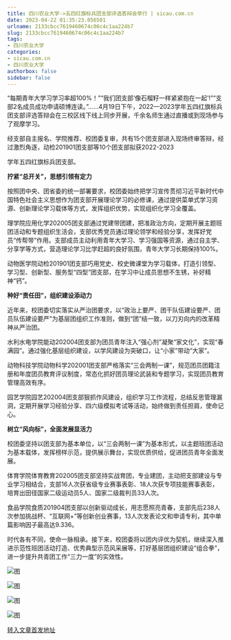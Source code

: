 ```yaml
---
title: 四川农业大学->五四红旗标兵团支部评选答辩会举行 | sicau.com.cn
date: 2023-04-22 01:35:23.056501
urlname: 2133cbcc7619460674c06c4c1aa224b7
slug: 2133cbcc7619460674c06c4c1aa224b7
tags: 
- 四川农业大学
categories:
- sicau.com.cn
- 四川农业大学
authorbox: false
sidebar: false
---
```

“每期青年大学习学习率超100%！”“我们团支部‘像石榴籽一样紧紧抱在一起’!”“支部2名成员成功申请硕博连读。”……4月19日下午，2022—2023学年五四红旗标兵团支部评选答辩会在三校区线下线上同步开展，千余名师生通过直播或到现场参与了观摩学习。

经支部自主报名、学院推荐、校团委复审，共有15个团支部进入现场终审答辩，经过激烈角逐，动检201901团支部等10个团支部拟获2022-2023
<!--more-->
学年五四红旗标兵团支部。

**拧紧“总开关”，思想引领有定力**

按照团中央、团省委的统一部署要求，校团委始终把学习宣传贯彻习近平新时代中国特色社会主义思想作为团支部开展理论学习的必修课，通过提供菜单式学习资源、创新理论学习载体等方式，发挥组织优势，实现组织化学习全覆盖。

理学院应用化学202005团支部通过党建带团建，把准政治方向，定期开展主题班团活动和专题组织生活会，支部优秀党员通过理论领学和经验分享，发挥好党员“传帮带”作用。支部成员主动利用青年大学习、学习强国等资源，通过自主学、分享学等方式，营造理论学习比学赶超的良好氛围，青年大学习长期保持100%。

动物医学院动检201901团支部巧用党史、校史微课堂为学习载体，打造引领型、学习型、创新型、服务型“四型”团支部，在学习中让成员思想不生锈，补好精神“钙”。

**种好“责任田”，组织建设添动力**

近年来，校团委切实落实从严治团要求，以“政治上要严、团干队伍建设要严、团员队伍建设要严”为基层团组织工作准则，做到“团”结一致，以刀刃向内的改革精神从严治团。

水利水电学院能动202004团支部为团员青年注入“强心剂”凝聚“家文化”，实现“春满园”。通过强化基层组织建设，以学风建设为突破口，让“小家”带动“大家”。

动物科技学院动物科学202001团支部严格落实“三会两制一课”，规范团员团籍注册和年度团员教育评议制度，常态化抓好团员理论武装和专题学习，实现团员教育管理高效有序。

园艺学院园艺202004团支部狠抓作风建设，组织学习工作流程，总结反思管理漏洞，定期开展学习经验分享、四六级模拟考试等活动，始终做到责任担肩，使命记心。

**树立“风向标”，全面发展显活力**

校团委坚持以团支部为基本单位，以“三会两制一课”为基本形式，以主题班团活动为基本载体，发挥榜样示范，提供展示舞台，实现优质供给，促进团员青年全面发展。

体育学院体育教育202005团支部坚持实战育团，专业建团，主动把支部建设与专业学习相结合，支部16人次获省级专业赛事表彰、18人次获专项技能赛事表彰，培育出田径国家二级运动员5人、国家二级裁判员33人次。

食品学院食质201904团支部以创新驱动成长，用志愿照亮青春，支部先后238人次参加挑战杯、“互联网+”等创新创业赛事，13人次发表论文和申请专利，其中单篇影响因子最高达9.336。

时代各有不同，使命一脉相承。接下来，校团委将以团内评优为契机，继续深入推进示范性班团活动打造、优秀典型示范风采展等，打好基层团组织建设“组合拳”，进一步提升共青团工作“三力一度”的实效性。

![图](https://news.sicau.edu.cn/__local/A/D9/62/353BB2059B2C2A45F3B67B64AE0_45BBEAF9_ACA90.png)

![图](https://news.sicau.edu.cn/__local/C/8C/4D/ED0D72DA67B147508A832BC134C_11219833_C8CD9.png)

![图](https://news.sicau.edu.cn/__local/9/EC/81/7DF2D4B5B4187B61318EC4849FC_519D14C3_122C1B.png)

![图](https://news.sicau.edu.cn/__local/4/08/C9/24418B4FC449E01135571AD746C_BB12A0B9_11F5DD.png)

[转入文章首发地址](https://news.sicau.edu.cn/info/1078/71898.htm)